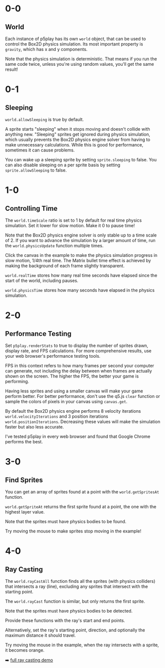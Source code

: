 # 0-0

## World

Each instance of p5play has its own `world` object, that can be used to control the Box2D physics simulation. Its most important property is `gravity`, which has x and y components.

Note that the physics simulation is deterministic. That means if you run the same code twice, unless you're using random values, you'll get the same result!

# 0-1

## Sleeping

`world.allowSleeping` is true by default.

A sprite starts "sleeping" when it stops moving and doesn't collide with anything new. "Sleeping" sprites get ignored during physics simulation, which usually prevents the Box2D physics engine solver from having to make unnecessary calculations. While this is good for performance, sometimes it can cause problems.

You can wake up a sleeping sprite by setting `sprite.sleeping` to false. You can also disable sleeping on a per sprite basis by setting `sprite.allowSleeping` to false.

# 1-0

## Controlling Time

The `world.timeScale` ratio is set to 1 by default for real time physics simulation. Set it lower for slow motion. Make it 0 to pause time!

Note that the Box2D physics engine solver is only stable up to a time scale of 2. If you want to advance the simulation by a larger amount of time, run the `world.physicsUpdate` function multiple times.

Click the canvas in the example to make the physics simulation progress in slow motion, 1/4th real time. The Matrix bullet time effect is achieved by making the background of each frame slightly transparent.

`world.realTime` stores how many real time seconds have elapsed since the start of the world, including pauses.

`world.physicsTime` stores how many seconds have elapsed in the physics simulation.

# 2-0

## Performance Testing

Set `p5play.renderStats` to true to display the number of sprites drawn, display rate, and FPS calculations. For more comprehensive results, use your web browser's performance testing tools.

FPS in this context refers to how many frames per second your computer can generate, not including the delay between when frames are actually shown on the screen. The higher the FPS, the better your game is performing.

Having less sprites and using a smaller canvas will make your game perform better. For better performance, don't use the q5.js `clear` function or sample the colors of pixels in your canvas using `canvas.get`.

By default the Box2D physics engine performs 8 velocity iterations `world.velocityIterations` and 3 position iterations `world.positionIterations`. Decreasing these values will make the simulation faster but also less accurate.

I've tested p5play in every web browser and found that Google Chrome performs the best.

# 3-0

## Find Sprites

You can get an array of sprites found at a point with the `world.getSpritesAt` function.

`world.getSpriteAt` returns the first sprite found at a point, the one with the highest layer value.

Note that the sprites must have physics bodies to be found.

Try moving the mouse to make sprites stop moving in the example!

# 4-0

## Ray Casting

The `world.rayCastAll` function finds all the sprites (with physics colliders) that intersects a ray (line), excluding any sprites that intersect with the starting point.

The `world.rayCast` function is similar, but only returns the first sprite.

Note that the sprites must have physics bodies to be detected.

Provide these functions with the ray's start and end points.

Alternatively, set the ray's starting point, direction, and optionally the maximum distance it should travel.

Try moving the mouse in the example, when the ray intersects with a sprite, it becomes orange.

➡️ [full ray casting demo](https://openprocessing.org/sketch/2469202)
